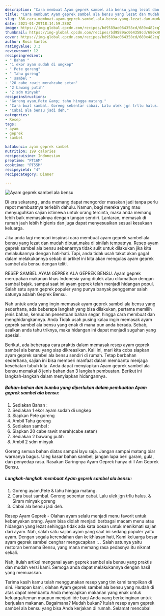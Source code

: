 ```yaml
---
description: "Cara membuat Ayam geprek sambel ala bensu yang lezat dan Mudah Dibuat"
title: "Cara membuat Ayam geprek sambel ala bensu yang lezat dan Mudah Dibuat"
slug: 336-cara-membuat-ayam-geprek-sambel-ala-bensu-yang-lezat-dan-mudah-dibuat
date: 2021-01-29T18:14:59.280Z
image: https://img-global.cpcdn.com/recipes/bd9589ac064358cd/680x482cq70/ayam-geprek-sambel-ala-bensu-foto-resep-utama.jpg
thumbnail: https://img-global.cpcdn.com/recipes/bd9589ac064358cd/680x482cq70/ayam-geprek-sambel-ala-bensu-foto-resep-utama.jpg
cover: https://img-global.cpcdn.com/recipes/bd9589ac064358cd/680x482cq70/ayam-geprek-sambel-ala-bensu-foto-resep-utama.jpg
author: Rosa Santos
ratingvalue: 3.3
reviewcount: 12
recipeingredient:
- " Bahan "
- "1 ekor ayam sudah di ungkep"
- " Pete goreng"
- " Tahu goreng"
- " sambel "
- "20 cabe rawit merahcabe setan"
- "2 bawang putih"
- "2 sdm minyak"
recipeinstructions:
- "Goreng ayam,Pete &amp; tahu hingga matang."
- "Cara buat sambal. Goreng sebentar cabai. Lalu ulek jgn trllu halus. &amp; Siram minyak goreng"
- "Cabai ala bensu jadi deh."
categories:
- Resep
tags:
- ayam
- geprek
- sambel

katakunci: ayam geprek sambel 
nutrition: 199 calories
recipecuisine: Indonesian
preptime: "PT16M"
cooktime: "PT55M"
recipeyield: "4"
recipecategory: Dinner

---
```



![Ayam geprek sambel ala bensu](https://img-global.cpcdn.com/recipes/bd9589ac064358cd/680x482cq70/ayam-geprek-sambel-ala-bensu-foto-resep-utama.jpg)

Di era  sekarang , anda memang dapat mengorder masakan jadi tanpa perlu repot membuatnya terlebih dahulu. Namun, bagi mereka yang mau menyuguhkan sajian istimewa untuk orang tercinta, maka anda memang lebih baik memasaknya dengan tangan sendiri. Lantaran, memasak di rumah jauh lebih higienis dan juga dapat menyesuaikan sesuai kesukaan keluarga.

Jika anda lagi mencari inspirasi cara membuat ayam geprek sambel ala bensu yang lezat dan mudah dibuat,maka di sinilah tempatnya. Resep ayam geprek sambel ala bensu  sebenarnya tidak sulit untuk dilakukan jika kita melakukannya dengan hati-hati. Tapi, anda tidak usah takut akan gagal dalam melakukannya 
sebab di artikel ini kita akan mengulas ayam geprek sambel ala bensu dengan teliti.  

RESEP SAMBEL AYAM GEPREK ALA GEPREK BENSU. Ayam geprek merupakan makanan khas Indonesia yang diulek atau dilumatkan dengan sambal bajak. sampai saat ini ayam geprek telah menjadi hidangan popul. Salah satu ayam geprek populer yang punya banyak penggemar salah satunya adalah Geprek Bensu.

Nah untuk anda yang ingin memasak ayam geprek sambel ala bensu yang sederhana, ada beberapa langkah yang bisa dilakukan, pertama memilih jenis bahan, kemudian penentuan bahan segar, hingga cara membuat dan menghidangkannya. Anda Tidak usah pusing kalau ingin memasak ayam geprek sambel ala bensu yang enak di mana pun anda berada. Sebab, asalkan anda  tahu triknya, maka hidangan ini dapat menjadi suguhan yang spesial.

Berikut, ada beberapa cara praktis  dalam memasak resep ayam geprek sambel ala bensu yang siap dikreasikan. Kali ini, mari kita coba siapkan ayam geprek sambel ala bensu sendiri di rumah. Tetap berbahan sederhana, sajian ini bisa memberi manfaat dalam membantu menjaga kesehatan tubuh kita. Anda dapat menyiapkan Ayam geprek sambel ala bensu memakai 8 jenis bahan dan 3 langkah pembuatan. Berikut ini langkah-langkah dalam menyiapkan hidangannya.

<!--inarticleads1-->

##### Bahan-bahan dan bumbu yang diperlukan dalam pembuatan Ayam geprek sambel ala bensu:

1. Sediakan  Bahan :
1. Sediakan 1 ekor ayam sudah di ungkep
1. Siapkan  Pete goreng
1. Ambil  Tahu goreng
1. Sediakan  sambel :
1. Siapkan 20 cabe rawit merah(cabe setan)
1. Sediakan 2 bawang putih
1. Ambil 2 sdm minyak


Goreng semua bahan diatas sampai layu saja. Jangan sampai matang biar warnanya bagus. Uleg kasar bahan sambel, jangan lupa beri garam, gula, dan penyedap rasa. Rasakan Garingnya Ayam Geprek hanya di I Am Geprek Bensu. 

<!--inarticleads2-->

##### Langkah-langkah membuat Ayam geprek sambel ala bensu:

1. Goreng ayam,Pete &amp; tahu hingga matang.
1. Cara buat sambal. Goreng sebentar cabai. Lalu ulek jgn trllu halus. &amp; Siram minyak goreng
1. Cabai ala bensu jadi deh.


Resep Ayam Geprek - Olahan ayam selalu menjadi menu favorit untuk kebanyakan orang. Ayam bisa diolah menjadi berbagai macam menu atau hidangan yang lezat sehingga tidak ada kata bosan untuk menikmati sajian dari ayam. Nah, salah satu sajian ayam yang saat ini sedang populer yaitu ayam. Dengan segala kerendahan dan keikhlasan hati, Kami keluarga besar ayam geprek sambel cenghar mengucapkan :. . Salah satunya yaitu restoran bernama Bensu, yang mana memang rasa pedasnya itu nikmat sekali. 

Nah, itulah artikel mengenai  ayam geprek sambel ala bensu  yang praktis dan mudah versi kami. Semoga anda dapat melakukannya dengan hasil yang memuaskan. 

Terima kasih kamu telah menggunakan resep yang tim kami tampilkan di sini. Harapan kami, olahan  Ayam geprek sambel ala bensu yang mudah di atas dapat membantu Anda menyiapkan makanan yang enak untuk keluarga/teman maupun menjadi ide bagi Anda yang berkeinginan untuk berjualan makanan. Bagaimana? Mudah bukan? Itulah resep ayam geprek sambel ala bensu yang bisa Anda kerjakan di rumah. Selamat mencoba!


